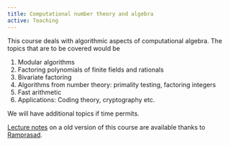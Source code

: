 ```yaml
---
title: Computational number theory and algebra
active: Teaching
---
```

This course deals with algorithmic aspects of computational algebra.
The topics that are to be covered would be

1. Modular algorithms
2. Factoring polynomials of finite fields and rationals
3. Bivariate factoring
4. Algorithms from number theory: primality testing, factoring integers
5. Fast arithmetic
6. Applications: Coding theory, cryptography etc.

We will have additional topics if time permits.

[Lecture notes][notes] on a old version of this course are available
thanks to [Ramprasad].

[notes]: <http://www.cmi.ac.in/~ramprasad/lecturenotes/index.php?notes=cnt>
[ramprasad]: <http://www.cmi.ac.in/~ramprasad>
